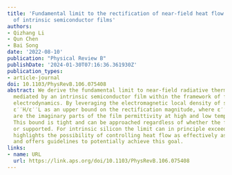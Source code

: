 ```yaml
---
title: 'Fundamental limit to the rectification of near-field heat flow: The potential
  of intrinsic semiconductor films'
authors:
- Qizhang Li
- Qun Chen
- Bai Song
date: '2022-08-10'
publication: "Physical Review B"
publishDate: '2024-01-30T07:16:36.361930Z'
publication_types:
- article-journal
doi: 10.1103/PhysRevB.106.075408
abstract: We derive the fundamental limit to near-field radiative thermal rectification
  mediated by an intrinsic semiconductor film within the framework of fluctuational
  electrodynamics. By leveraging the electromagnetic local density of states, we identify
  ɛ′′H/ɛ′′L as an upper bound on the rectification magnitude, where ɛ′′H and ɛ′′L
  are the imaginary parts of the film permittivity at high and low temperatures, respectively.
  This bound is tight and can be approached regardless of whether the film is suspended
  or supported. For intrinsic silicon the limit can in principle exceed 109. Our work
  highlights the possibility of controlling heat flow as effectively as electric current,
  and offers guidelines to potentially achieve this goal.
links:
- name: URL
  url: https://link.aps.org/doi/10.1103/PhysRevB.106.075408
---
```

